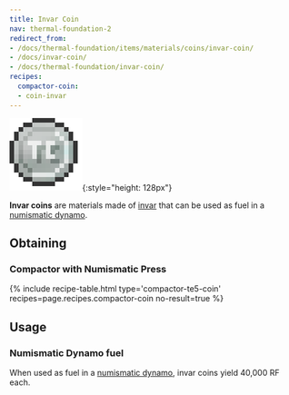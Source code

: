 ```yaml
---
title: Invar Coin
nav: thermal-foundation-2
redirect_from:
- /docs/thermal-foundation/items/materials/coins/invar-coin/
- /docs/invar-coin/
- /docs/thermal-foundation/invar-coin/
recipes:
  compactor-coin:
  - coin-invar
---
```


![Invar coin](/assets/images/thermal-foundation/coin-invar.png){:style="height: 128px"}


**Invar coins** are materials made of [invar](/docs/thermal-foundation-2/invar-ingot/) that can be
used as fuel in a [numismatic dynamo](/docs/thermal-expansion/numismatic-dynamo/).


Obtaining
---------

### Compactor with Numismatic Press
{% include recipe-table.html type='compactor-te5-coin' recipes=page.recipes.compactor-coin no-result=true %}


Usage
-----

### Numismatic Dynamo fuel
When used as fuel in a [numismatic dynamo](/docs/thermal-expansion/numismatic-dynamo/), invar
coins yield 40,000 RF each.
